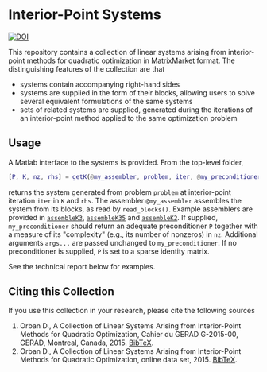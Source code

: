 # Interior-Point Systems

[![DOI](https://zenodo.org/badge/11670/optimizers/ip-systems.svg)](https://zenodo.org/badge/latestdoi/11670/optimizers/ip-systems)

This repository contains a collection of linear systems arising from
interior-point methods for quadratic optimization in
[MatrixMarket](http://math.nist.gov/MatrixMarket/formats.html#MMformat) format.
The distinguishing features of the collection are that

* systems contain accompanying right-hand sides
* systems are supplied in the form of their blocks, allowing users to solve
  several equivalent formulations of the same systems
* sets of related systems are supplied, generated during the iterations of an
  interior-point method applied to the same optimization problem

## Usage

A Matlab interface to the systems is provided. From the top-level folder,
```matlab
[P, K, nz, rhs] = getK(@my_assembler, problem, iter, @my_preconditioner, args...)
```

returns the system generated from problem `problem` at interior-point iteration
`iter` in `K` and `rhs`. The assembler `@my_assembler` assembles the system
from its blocks, as read by `read_blocks()`. Example assemblers are provided in
[`assembleK3`](https://github.com/optimizers/ip-systems/blob/master/assembleK3.m),
[`assembleK35`](https://github.com/optimizers/ip-systems/blob/master/assembleK35.m)
and
[`assembleK2`](https://github.com/optimizers/ip-systems/blob/master/assembleK2.m).
If supplied, `my_preconditioner` should return an adequate preconditioner `P`
together with a measure of its "complexity" (e.g., its number of nonzeros) in
`nz`. Additional arguments `args...` are passed unchanged to
`my_preconditioner`. If no preconditioner is supplied, `P` is set to a sparse
identity matrix.

See the technical report below for examples.

## Citing this Collection

If you use this collection in your research, please cite the following sources

1. Orban D., A Collection of Linear Systems Arising from Interior-Point Methods
   for Quadratic Optimization, Cahier du GERAD G-2015-00, GERAD, Montreal,
   Canada, 2015.
   [BibTeX](https://github.com/optimizers/ip-systems/blob/master/misc/citing.bib#L1).
2. Orban D., A Collection of Linear Systems Arising from Interior-Point Methods
   for Quadratic Optimization, online data set, 2015.
   [BibTeX](https://github.com/optimizers/ip-systems/blob/master/misc/citing.bib#L12).
